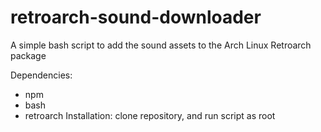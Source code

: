 # retroarch-sound-downloader
A simple bash script to add the sound assets to the Arch Linux Retroarch package

Dependencies:
* npm
* bash
* retroarch
Installation:
clone repository, and run script as root
